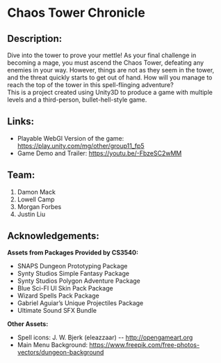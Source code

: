 # Chaos Tower Chronicle

## Description:
Dive into the tower to prove your mettle! As your final challenge in becoming a mage, you must ascend the Chaos Tower, defeating any enemies in your way. However, things are not as they seem in the tower, and the threat quickly starts to get out of hand. How will you manage to reach the top of the tower in this spell-flinging adventure? <br>
This is a project created using Unity3D to produce a game with multiple levels and a third-person, bullet-hell-style game.

## Links:
- Playable WebGl Version of the game: https://play.unity.com/mg/other/group11_fp5
- Game Demo and Trailer: https://youtu.be/-FbzeSC2wMM

## Team:
1. Damon Mack
2. Lowell Camp
3. Morgan Forbes
4. Justin Liu

## Acknowledgements:
**Assets from Packages Provided by CS3540:**
- SNAPS Dungeon Prototyping Package
- Synty Studios Simple Fantasy Package
- Synty Studios Polygon Adventure Package
- Blue Sci-FI UI Skin Pack Package
- Wizard Spells Pack Package
- Gabriel Aguiar’s Unique Projectiles Package
- Ultimate Sound SFX Bundle <br>


**Other Assets:** <br>
- Spell icons: J. W. Bjerk (eleazzaar) -- http://opengameart.org 
- Main Menu Background: https://www.freepik.com/free-photos-vectors/dungeon-background
